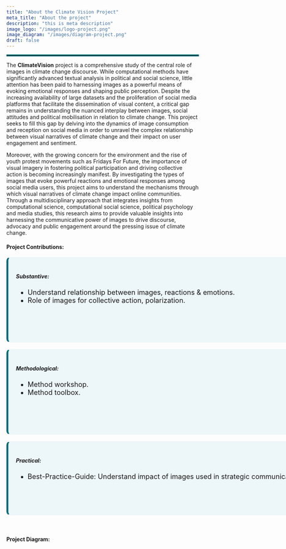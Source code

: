 ```yaml
---
title: "About the Climate Vision Project"
meta_title: "About the project"
description: "this is meta description"
image_logo: "/images/logo-project.png"
image_diagram: "/images/diagram-project.png"
draft: false
---
```


<hr style="border:2px solid #006D77;"></hr>

The <strong>ClimateVision</strong> project is a comprehensive study of the central role of images in climate change discourse. While computational methods have significantly advanced textual analysis in political and social science, little attention has been paid to harnessing images as a powerful means of evoking emotional responses and shaping public perception. Despite the increasing availability of large datasets and the proliferation of social media platforms that facilitate the dissemination of visual content, a critical gap remains in understanding the nuanced interplay between images, social attitudes and political mobilisation in relation to climate change. This project seeks to fill this gap by delving into the dynamics of image consumption and reception on social media in order to unravel the complex relationship between visual narratives of climate change and their impact on user engagement and sentiment.

Moreover, with the growing concern for the environment and the rise of youth protest movements such as Fridays For Future, the importance of visual imagery in fostering political participation and driving collective action is becoming increasingly manifest. By investigating the types of images that evoke powerful reactions and emotional responses among social media users, this project aims to understand the mechanisms through which visual narratives of climate change impact online communities. Through a multidisciplinary approach that integrates insights from computational science, computational social science, political psychology and media studies, this research aims to provide valuable insights into harnessing the communicative power of images to drive discourse, advocacy and public engagement around the pressing issue of climate change.
<br>

#### Project Contributions:

<div style="width: 900px; height: 180px; background-color: #EDF6F9; padding: 20px; border: 2px solid #EDF6F9; border-radius: 10px; border-left: 5px solid #006D77; text-align: left;">
 <h5> Substantive: </h5>
 <ul style="font-size: 18px;">
   <li> Understand relationship between images, reactions & emotions.</li>
   <li> Role of images for collective action, polarization.</li>
 </ul>
</div>
<br>
<div style="width: 900px; height: 180px; background-color: #EDF6F9; padding: 20px; border: 2px solid #EDF6F9; border-radius: 10px; border-left: 5px solid #006D77; text-align: left;">
<h5> Methodological: </h5>
 <ul style="font-size: 18px;">
   <li> Method workshop.</li>
   <li> Method toolbox.</li>
</ul>
</div>
<br>
<div style="width: 900px; height: 150px; background-color: #EDF6F9; padding: 20px; border: 2px solid #EDF6F9; border-radius: 10px; border-left: 5px solid #006D77; text-align: left;">
<h5> Practical: </h5>
<ul style="font-size: 18px;">
<li> Best-Practice-Guide: Understand impact of images used in strategic communication.</li>
</ul>
</div>
<br><br>

#### Project Diagram:

